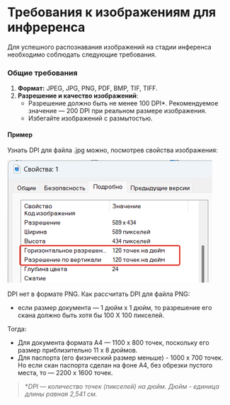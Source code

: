 # Требования к изображениям для инфреренса

Для успешного распознавания изображений на стадии инференса необходимо соблюдать следующие требования.

### Общие требования

1. **Формат:** JPEG, JPG, PNG, PDF, BMP, TIF, TIFF.
2. **Разрешение и качество изображений**:
   - Разрешение должно быть не менее 100 DPI\*. Рекомендуемое значение — 200 DPI при реальном размере изображения.
   - Избегайте изображений с размытостью.



#### Пример

Узнать DPI для файла .jpg можно, посмотрев свойства изображения:

![](<../../../.gitbook/assets1/primo-ai/how-know-dpi.png>)

DPI нет в формате PNG. Как рассчитать DPI для файла PNG: 
* если размер документа — 1 дюйм х 1 дюйм, то разрешение его скана должно быть хотя бы 100 Х 100 пикселей.

Тогда:
* Для документа формата А4 — 1100 х 800  точек, поскольку его размер приблизительно 11 х 8 дюймов. 
* Для паспорта (его физический размер меньше) - 1000 х 700 точек.  Но если скан паспорта сделан на фоне А4, без обрезки пустого места, то — 2200 х 1600 точек.


> \**DPI — количество точек (пикселей) на дюйм. Дюйм - единица длины равная 2,541 см.*
